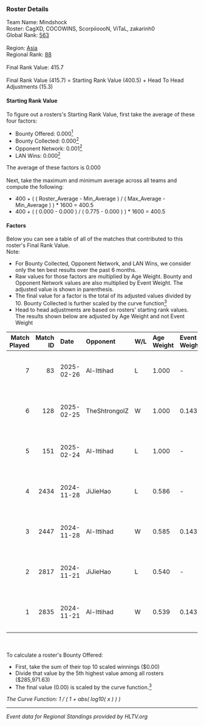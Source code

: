 ### Roster Details<br />
Team Name: Mindshock<br />
Roster: CagXD, COCOWINS, ScorpiioooN, ViTaL, zakarinh0<br />
Global Rank: [563](../../standings_global_2025_02_28.md)<br />
<br />
Region: [Asia]( ../../standings_asia_2025_02_28.md)<br />
Regional Rank: [88]( ../../standings_asia_2025_02_28.md)<br />
<br />
Final Rank Value:  415.7<br />
<br />
Final Rank Value (415.7) = Starting Rank Value (400.5) + Head To Head Adjustments (15.3)<br />

#### Starting Rank Value<br />
To figure out a rosters's Starting Rank Value, first take the average of these four factors:<br />
- Bounty Offered: 0.000[<sup>1</sup>](#table2)
- Bounty Collected: 0.000[<sup>2</sup>](#table1)
- Opponent Network: 0.001[<sup>2</sup>](#table1)
- LAN Wins: 0.000[<sup>2</sup>](#table1)

The average of these factors is 0.000<br />
<br />
Next, take the maximum and minimum average across all teams and compute the following:<br />
- 400 + ( ( Roster_Average - Min_Average ) / ( Max_Average - Min_Average ) ) * 1600 = 400.5
- 400 + ( ( 0.000 - 0.000 ) / ( 0.775 - 0.000 ) ) * 1600 = 400.5


#### Factors<br />
Below you can see a table of all of the matches that contributed to this roster's Final Rank Value.<br />
Note:<br />

- For Bounty Collected, Opponent Network, and LAN Wins, we consider only the ten best results over the past 6 months.
- Raw values for those factors are multiplied by Age Weight. Bounty and Opponent Network values are also multiplied by Event Weight. The adjusted value is shown in parenthesis.
- The final value for a factor is the total of its adjusted values divided by 10. Bounty Collected is further scaled by the curve function[<sup>3</sup>](#curveFunction)
- Head to head adjustments are based on rosters' starting rank values. The results shown below are adjusted by Age Weight and not Event Weight
<span id="table1"></span><br />


| Match Played | Match ID | Date       | Opponent      | W/L | Age Weight | Event Weight | Bounty Collected | Opponent Network | LAN Wins  | H2H Adj. | Roster                                         |
| -: | -: | :- | :- | :- | :- | :- | :- | :- | :- | -: | :- |
|            7 |       83 | 2025-02-26 | Al-Ittihad    | L   | 1.000      | -            | -                | -                | -         |    -5.19 | CagXD, COCOWINS, ScorpiioooN, ViTaL, zakarinh0 |
|            6 |      128 | 2025-02-25 | TheShtrongolZ | W   | 1.000      | 0.143        | 0.000 (0.000)    | 0.000 (0.000)    | 0 (0.000) |    14.56 | CagXD, COCOWINS, ScorpiioooN, ViTaL, zakarinh0 |
|            5 |      151 | 2025-02-24 | Al-Ittihad    | L   | 1.000      | -            | -                | -                | -         |    -4.67 | CagXD, COCOWINS, ScorpiioooN, ViTaL, zakarinh0 |
|            4 |     2434 | 2024-11-28 | JiJieHao      | L   | 0.586      | -            | -                | -                | -         |    -3.66 | 7kick, CagXD, NAKO, ViTaL, zakarinh0           |
|            3 |     2447 | 2024-11-28 | Al-Ittihad    | W   | 0.585      | 0.143        | 0.000 (0.000)    | 0.055 (0.005)    | 0 (0.000) |     9.18 | 7kick, CagXD, NAKO, ViTaL, zakarinh0           |
|            2 |     2817 | 2024-11-21 | JiJieHao      | L   | 0.540      | -            | -                | -                | -         |    -3.34 | 7kick, CagXD, NAKO, ViTaL, zakarinh0           |
|            1 |     2835 | 2024-11-21 | Al-Ittihad    | W   | 0.539      | 0.143        | 0.000 (0.000)    | 0.055 (0.004)    | 0 (0.000) |     8.37 | 7kick, CagXD, NAKO, ViTaL, zakarinh0           |

<br />
<span id="table2"></span><br />
To calculate a roster's Bounty Offered:<br />

- First, take the sum of their top 10 scaled winnings ($0.00)
- Divide that value by the 5th highest value among all rosters ($285,971.63)
- The final value (0.00) is scaled by the curve function.[<sup>3</sup>](#curveFunction)

<span id="curveFunction"></span>_The Curve Function: 1 / ( 1 + abs( log10( x ) ) )_<br />

---
_Event data for Regional Standings provided by HLTV.org_<br />
